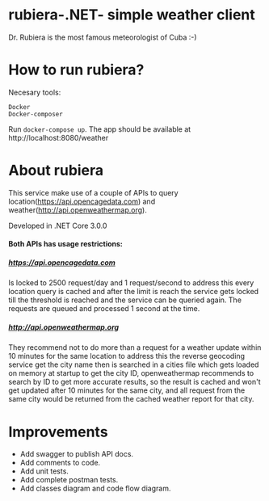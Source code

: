 # rubiera-.NET- simple weather client
Dr. Rubiera is the most famous meteorologist of Cuba :-)

# How to run rubiera?
Necesary tools:
```
Docker
Docker-composer
```
Run ```docker-compose up```.
The app should be available at http://localhost:8080/weather

# About rubiera
This service make use of a couple of APIs to query location(https://api.opencagedata.com) and weather(http://api.openweathermap.org).

Developed in .NET Core 3.0.0

#### Both APIs has usage restrictions:
##### https://api.opencagedata.com
Is locked to 2500 request/day and 1 request/second to address this every location query is cached and after the limit is reach the service gets locked till the threshold is reached and the service can be queried again. The requests are queued and processed 1 second at the time.

##### http://api.openweathermap.org
They recommend not to do more than a request for a weather update within 10 minutes for the same location to address this the reverse geocoding service get the city name then is searched in a cities file which gets loaded on memory at startup to get the city ID, openweathermap recommends to search by ID to get more accurate results, so the result is cached and won't get updated after 10 minutes for the same city, and all request from the same city would be returned from the cached weather report for that city.

# Improvements
* Add swagger to publish API docs.
* Add comments to code.
* Add unit tests.
* Add complete postman tests.
* Add classes diagram and code flow diagram.

